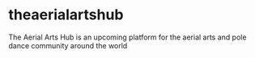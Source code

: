 # theaerialartshub
The Aerial Arts Hub is an upcoming platform for the aerial arts and pole dance community around the world
